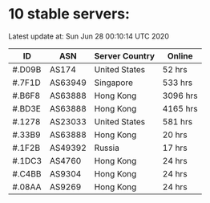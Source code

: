 # 10 stable servers:

Latest update at: Sun Jun 28 00:10:14 UTC 2020

| ID | ASN | Server Country | Online |
| -- | --- | -------------- | ------ |
| #.D09B | AS174 | United States | 52 hrs |
| #.7F1D | AS63949 | Singapore | 533 hrs |
| #.B6F8 | AS63888 | Hong Kong | 3096 hrs |
| #.BD3E | AS63888 | Hong Kong | 4165 hrs |
| #.1278 | AS23033 | United States | 581 hrs |
| #.33B9 | AS63888 | Hong Kong | 20 hrs |
| #.1F2B | AS49392 | Russia | 17 hrs |
| #.1DC3 | AS4760 | Hong Kong | 24 hrs |
| #.C4BB | AS9304 | Hong Kong | 24 hrs |
| #.08AA | AS9269 | Hong Kong | 24 hrs |

